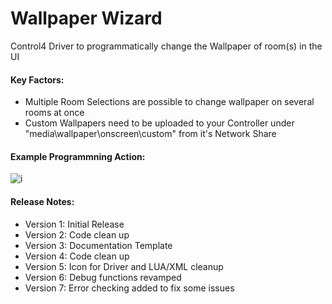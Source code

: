 # Wallpaper Wizard

Control4 Driver to programmatically change the Wallpaper of room(s) in the UI

#### Key Factors:

- Multiple Room Selections are possible to change wallpaper on several rooms at once
- Custom Wallpapers need to be uploaded to your Controller under "media\wallpaper\onscreen\custom" from it's Network Share

#### Example Programmning Action:

![i](//wallpaper.png)

#### Release Notes:

- Version 1: Initial Release
- Version 2: Code clean up
- Version 3: Documentation Template
- Version 4: Code clean up
- Version 5: Icon for Driver and LUA/XML cleanup
- Version 6: Debug functions revamped
- Version 7: Error checking added to fix some issues
